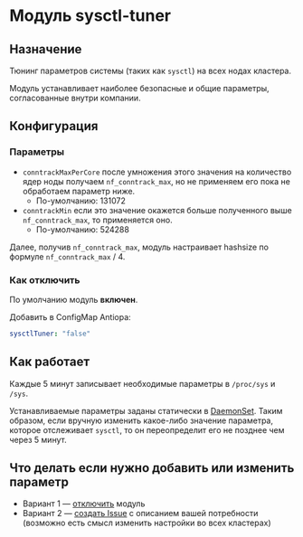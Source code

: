 Модуль sysctl-tuner
===================

## Назначение

Тюнинг параметров системы (таких как `sysctl`) на всех нодах кластера.

Модуль устанавливает наиболее безопасные и общие параметры, согласованные внутри компании.

## Конфигурация

### Параметры

* `conntrackMaxPerCore` после умножения этого значения на количество ядер ноды получаем `nf_conntrack_max`, но не применяем его пока не обработаем параметр ниже.
  * По-умолчанию: 131072
* `conntrackMin` если это значение окажется больше полученного выше `nf_conntrack_max`, то применяется оно.
  * По-умолчанию: 524288

Далее, получив `nf_conntrack_max`, модуль настраивает hashsize по формуле `nf_conntrack_max` / 4.

### Как отключить

По умолчанию модуль **включен**.

Добавить в ConfigMap Antiopa:
```yaml
sysctlTuner: "false"
```

## Как работает

Каждые 5 минут записывает необходимые параметры в `/proc/sys` и `/sys`.

Устанавливаемые параметры заданы статически в [DaemonSet](modules/700-sysctl-tuner/templates/daemon-set.yaml). Таким образом, если вручную изменить какое-либо значение параметра, которое отслеживает `sysctl`, то он переопределит его не позднее чем через 5 минут.

## Что делать если нужно добавить или изменить параметр

- Вариант 1 — [отключить](#как-отключить) модуль
- Вариант 2 — [создать Issue](https://github.com/deckhouse/deckhouse/issues/new?issue%5Btitle%5D=%5Bsysctl-tuner%5D) с описанием вашей потребности (возможно есть смысл изменить настройки во всех кластерах)
